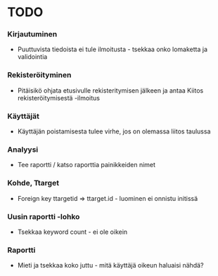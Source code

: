 # TODO

### Kirjautuminen

* Puuttuvista tiedoista ei tule ilmoitusta - tsekkaa onko lomaketta ja validointia

### Rekisteröityminen

* Pitäisikö ohjata etusivulle rekisteritymisen jälkeen ja antaa Kiitos rekisteröitymisestä -ilmoitus

### Käyttäjät

* Käyttäjän poistamisesta tulee virhe, jos on olemassa liitos taulussa 

### Analyysi

* Tee raportti / katso raporttia painikkeiden nimet

### Kohde, Ttarget

* Foreign key ttargetid => ttarget.id - luominen ei onnistu initissä

### Uusin raportti -lohko

* Tsekkaa keyword count - ei ole oikein 

### Raportti

* Mieti ja tsekkaa koko juttu - mitä käyttäjä oikeun haluaisi nähdä?
